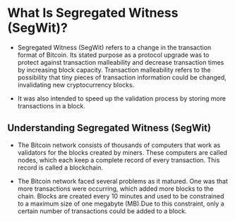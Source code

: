 # What Is Segregated Witness (SegWit)?
- Segregated Witness (SegWit) refers to a change in the transaction format of Bitcoin. Its stated purpose as a protocol upgrade was to protect against transaction malleability and decrease transaction times by increasing block capacity. Transaction malleability refers to the possibility that tiny pieces of transaction information could be changed, invalidating new cryptocurrency blocks.

- It was also intended to speed up the validation process by storing more transactions in a block.

## Understanding Segregated Witness (SegWit)

- The Bitcoin network consists of thousands of computers that work as validators for the blocks created by miners. These computers are called nodes, which each keep a complete record of every transaction. This record is called a blockchain.

- The Bitcoin network faced several problems as it matured. One was that more transactions were occurring, which added more blocks to the chain. Blocks are created every 10 minutes and used to be constrained to a maximum size of one megabyte (MB).Due to this constraint, only a certain number of transactions could be added to a block.